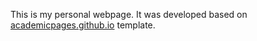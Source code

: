 This is my personal webpage. It was developed based on [academicpages.github.io](https://github.com/academicpages/academicpages.github.io/) template.